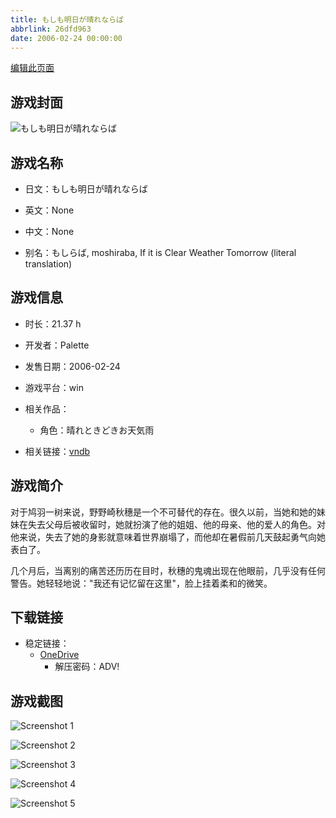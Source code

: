```yaml
---
title: もしも明日が晴れならば
abbrlink: 26dfd963
date: 2006-02-24 00:00:00
---
```

[编辑此页面](https://github.com/ACG-3/ADV3-source/blob/main/source/_posts/games/%E3%82%82%E3%81%97%E3%82%82%E6%98%8E%E6%97%A5%E3%81%8C%E6%99%B4%E3%82%8C%E3%81%AA%E3%82%89%E3%81%B0.md)

## 游戏封面

![もしも明日が晴れならば](https://pan.timero.xyz/d/onedrive/img_lib_001/%E3%82%82%E3%81%97%E3%82%82%E6%98%8E%E6%97%A5%E3%81%8C%E6%99%B4%E3%82%8C%E3%81%AA%E3%82%89%E3%81%B0_cover.avif)


## 游戏名称

- 日文：もしも明日が晴れならば
- 英文：None
- 中文：None

- 别名：もしらば, moshiraba, If it is Clear Weather Tomorrow (literal translation)


## 游戏信息

- 时长：21.37 h
- 开发者：Palette
- 发售日期：2006-02-24
- 游戏平台：win
- 相关作品：
   - 角色：晴れときどきお天気雨

- 相关链接：[vndb](https://vndb.org/v100)


## 游戏简介

对于鸠羽一树来说，野野崎秋穗是一个不可替代的存在。很久以前，当她和她的妹妹在失去父母后被收留时，她就扮演了他的姐姐、他的母亲、他的爱人的角色。对他来说，失去了她的身影就意味着世界崩塌了，而他却在暑假前几天鼓起勇气向她表白了。

几个月后，当离别的痛苦还历历在目时，秋穗的鬼魂出现在他眼前，几乎没有任何警告。她轻轻地说："我还有记忆留在这里"，脸上挂着柔和的微笑。




## 下载链接

- 稳定链接：
    - [OneDrive](https://pan.timero.xyz/onedrive/adv_lib_001/%E3%82%82%E3%81%97%E3%82%82%E6%98%8E%E6%97%A5%E3%81%8C%E6%99%B4%E3%82%8C%E3%81%AA%E3%82%89%E3%81%B0)
        - 解压密码：ADV!



## 游戏截图


![Screenshot 1](https://pan.timero.xyz/d/onedrive/img_lib_001/%E3%82%82%E3%81%97%E3%82%82%E6%98%8E%E6%97%A5%E3%81%8C%E6%99%B4%E3%82%8C%E3%81%AA%E3%82%89%E3%81%B0_Screenshot_1.avif)

![Screenshot 2](https://pan.timero.xyz/d/onedrive/img_lib_001/%E3%82%82%E3%81%97%E3%82%82%E6%98%8E%E6%97%A5%E3%81%8C%E6%99%B4%E3%82%8C%E3%81%AA%E3%82%89%E3%81%B0_Screenshot_2.avif)

![Screenshot 3](https://pan.timero.xyz/d/onedrive/img_lib_001/%E3%82%82%E3%81%97%E3%82%82%E6%98%8E%E6%97%A5%E3%81%8C%E6%99%B4%E3%82%8C%E3%81%AA%E3%82%89%E3%81%B0_Screenshot_3.avif)

![Screenshot 4](https://pan.timero.xyz/d/onedrive/img_lib_001/%E3%82%82%E3%81%97%E3%82%82%E6%98%8E%E6%97%A5%E3%81%8C%E6%99%B4%E3%82%8C%E3%81%AA%E3%82%89%E3%81%B0_Screenshot_4.avif)

![Screenshot 5](https://pan.timero.xyz/d/onedrive/img_lib_001/%E3%82%82%E3%81%97%E3%82%82%E6%98%8E%E6%97%A5%E3%81%8C%E6%99%B4%E3%82%8C%E3%81%AA%E3%82%89%E3%81%B0_Screenshot_5.avif)

